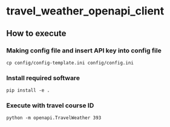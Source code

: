 # travel_weather_openapi_client

## How to execute

### Making config file and insert API key into config file

``` 
cp config/config-template.ini config/config.ini
```

### Install required software

``` shell
pip install -e .
```

### Execute with travel course ID

```
python -m openapi.TravelWeather 393

```
